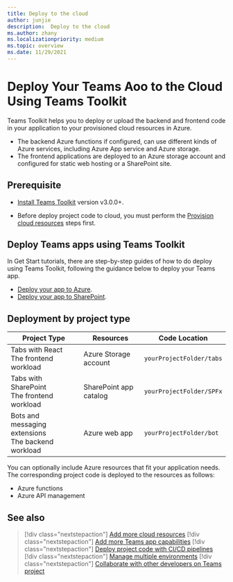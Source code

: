 ```yaml
---
title: Deploy to the cloud
author: junjie
description:  Deploy to the cloud
ms.author: zhany
ms.localizationpriority: medium
ms.topic: overview
ms.date: 11/29/2021
---
```


# Deploy Your Teams Aoo to the Cloud Using Teams Toolkit

Teams Toolkit helps you to deploy or upload the backend and frontend code in your application to your provisioned cloud resources in Azure.

* The backend Azure functions if configured, can use different kinds of Azure services, including Azure App service and Azure storage.
* The frontend applications are deployed to an Azure storage account and configured for static web hosting or a SharePoint site.

## Prerequisite

* [Install Teams Toolkit](https://marketplace.visualstudio.com/items?itemName=TeamsDevApp.ms-teams-vscode-extension) version v3.0.0+.

* Before deploy project code to cloud, you must perform the [Provision cloud resources](provision.md) steps first.

## Deploy Teams apps using Teams Toolkit

In Get Start tutorials, there are step-by-step guides of how to do deploy using Teams Toolkit, following the guidance below to deploy your Teams app.

* [Deploy your app to Azure](https://docs.microsoft.com/microsoftteams/platform/sbs-gs-javascript?tabs=vscode%2Cvsc%2Cviscode%2Cvcode&tutorial-step=8).
* [Deploy your app to SharePoint](https://docs.microsoft.com/microsoftteams/platform/sbs-gs-spfx?tabs=vscode%2Cviscode&tutorial-step=4).

## Deployment by project type

| Project Type| Resources| Code Location|
|-------------|----------|---------------|
|Tabs with React </br> The frontend workload|Azure Storage account|`yourProjectFolder/tabs`|
|Tabs with SharePoint </br> The frontend workload |SharePoint app catalog|`yourProjectFolder/SPFx`|
|Bots and messaging extensions </br> The backend workload | Azure web app|`yourProjectFolder/bot` |

You can optionally include Azure resources that fit your application needs. The corresponding project code is deployed to the resources as follows:

* Azure functions
* Azure API management

## See also

> [!div class="nextstepaction"]
> [Add more cloud resources](add-resource.md)
> [!div class="nextstepaction"]
> [Add more Teams app capabilities](add-capability.md)
> [!div class="nextstepaction"]
> [Deploy project code with CI/CD pipelines](use-CICD-template.md)
> [!div class="nextstepaction"]
> [Manage multiple environments](TeamsFx-multi-env.md)
> [!div class="nextstepaction"]
> [Collaborate with other developers on Teams project](TeamsFx-collaboration.md)
